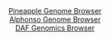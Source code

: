 <div id="Pineapple_Genome_Browser" align="center">
  <a href="https://igv.org/app/?sessionURL=blob:zZJdT9swFIb_iyXQJqWJnTRpEwlNoYWuKnQbrBSKUOQkTmrq2MF2E9qq_30GbdrNkOjFpkm.sI_88Z7Hzw40RCoqOIiAayPfRghYQC1Fe42rmpEprogCUYGZIhaQpCCS8IyAaAcKrDSeXV2Yk0utaxU5DtV1p8K8FLbybFzhreC4VXYmKmcgGMOpkFgLqZxTiRvh0LLptCTFdW2btz3bd3KssYNZvRRcCacmvExac1_yq5SUhIuKJNWaafoaIDF5TMbcLvCneH4dZxlRakI24_wknozjG.9sthgFg8Xsy.f5LJgfX9OSY72W5KQlnkQL3Q3y7qOcrp6G51u6WvTmtPh25A2Pz55rKok6QT3U93wUdvsGDOU5ef6fejaDHtj37Wgi5PL5JmTLvpSxxwdF3K8gnp723.h7bwEmsrXxAGRL2YsQtDwYWL4bdF6mqG9BGBo6UlAQ3T9YQEucrcz2.x3Qm9rYAhR5Wr.KYwEhcyJB1Akh7KEwdP1urwvDEO2tHVhL9vfQns.uwh50Y9cNkoIybVTOE8VrZWPO7SYr7HJ7IMvR4Mg9r.6GsJEjuRneZd.rr6cpHAe5N1F_pPnCyTz..oGm1fdk.ifevSeIrdNDZRs_rtPVxe1Mtw3DV_ll4MttaZh5Ez0XbwI6DE4hZIW12W8qZvnTuAZLirk2hYYqmlJG9WZuOIoWRMj1jLggE0wYE4Es0w_Qghby4cffgnr7h_0P">Pineapple Genome Browser</a>
</div>
<div id="Alphonso_Genome_Browser" align="center">
  <a href="https://igv.org/app/?sessionURL=blob:zZJfa9swFMW_i6BlA8eW7dipDWW4aZvlD22XzE1JKUa2ZVuJLLmS4jQJ.e5Ty8ZeVmgeNgZ6kC5Xuucc_fagxUISzkAIHNP2TNsGBpAV38xQ3VB8g2osQVggKrEBBC6wwCzDINyDAkmF4ulE36yUamRoWUQ1nRqxkpvSNVGNdpyhjTQzXlt9TilKuUCKC2ldCNRyi5RtZ4NT1DSmnu2anpUjhSxEm4ozya0GszLZ6PeSX6WkxIzXOKnXVJE3AYnWozXmZoG.RPNZlGVYyjHeDvPzaDyM7t2reDHw.4v49us89uenM1IypNYCn48Geb_LJ.5tFKcX3XTEVmjGlHz2WHniXp5evTREYHlu9.wz17OD7mswhOX45X_yrBc50re_TKfz6HK8mlMy3roLbxvdDvuDScz4H3074GAAyrO15gBkleiFNjRc6Bue43det_aZAWGg0xGcgPDxyQBKoGyl2x_3QG0bTQuQ.Hn9Bo4BuMixAGEngLBnB4HjdXtdGAT2wdiDtaB_L9rreBr0oBM5jp8UhCqNcp5I1kgTMWa2WWGWuyOzpCy4eEjVwIdbIqrdKrhaPlRni7vvZPhOlgbQo9..Txv9iKJ_Qt1HhJgqPRa16bdJ01Z8XNzdT.DLc3PiXC9HaInsza77fkDHhVNwUSOl.3VFH3_y1iJBEFO60BJJUkKJ2s51jnwDQttxNbYg45RrDoEo00_QgIbtwc._8XQPT4cf">Alphonso Genome Browser</a>
</div>


<div id="DAF_Genomics_Browser" align="center">
  <a href="https://igv.org/app/?sessionURL=blob:tZFra9swFIb_iyD95Jt8iWtDGF6TLl3SjDXzUlJKOLWPYy.25Epy0y7kv0_zOga7MAYdSELiXN5X5zmQBxSy4ozExLVoYFFKDCJLvl9C09a4gAYliQuoJRpEYIECWYYkPpACpIL0aq4rS6VaGdt2DoW5RcabKpOW9CxoTck7VaJONV0LGvjMGeyllfFGJyuwoW5LziS3IctQStOxW2TbzR708T226VvipulqVfWqG21CG8utArTbiuX4.Bcj_0FZr.pVslomff0Mny7yUTK7SD56k3T9Zni2Tt9NV.lwdbKstgxUJ3C0gk93AYwbQR92bOC.Hr9dXKbX76cD97zDxX7gjU8mj20lUI5oSE.9gEZBQI4GqXnWaQwkKwWNqW.E7qnh.r75fPWCoZ6D4BWJb24NogRkO51.cyDqqdWwiMT7rudmEC5yFCQ2I8cJaRS5gR_6ThTRo3EgnahfmOZ5ehWFjpu47tC6g0brF1Xdj1AL_Rp8KZQ_ddb7X1GlEfMu_eB6F5x9oJEvW4Tpej6Z48z_LaavAP74rYKLBpQOfXs.Q4FaqzXI1A8q3vH2.AU-">DAF Genomics Browser</a>
</div>
